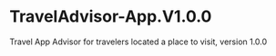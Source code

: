 # TravelAdvisor-App.V1.0.0
 Travel App Advisor for travelers located a place to visit, version 1.0.0

